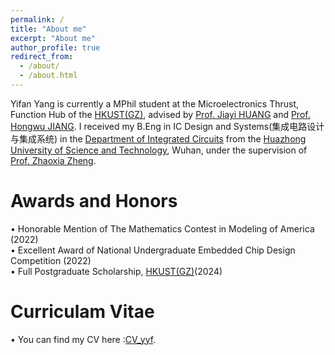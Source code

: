 ```yaml
---
permalink: /
title: "About me"
excerpt: "About me"
author_profile: true
redirect_from: 
  - /about/
  - /about.html
---
```

Yifan Yang is currently a MPhil student at the Microelectronics Thrust, Function Hub of the [HKUST(GZ)](https://www.hkust-gz.edu.cn/zh/?variant=zh-cn), advised by [Prof. Jiayi HUANG](https://jyhuang91.github.io/) and [Prof. Hongwu JIANG](https://hongwujiang.github.io/). I received my B.Eng in IC Design and Systems(集成电路设计与集成系统) in the [Department of Integrated Circuits](https://ic.hust.edu.cn/index.htm) from the [Huazhong University of Science and Technology](https://www.hust.edu.cn/), Wuhan, under the supervision of [Prof. Zhaoxia Zheng](https://ic.hust.edu.cn/info/1267/2285.htm).

Awards and Honors
======
 • Honorable Mention of The Mathematics Contest in Modeling of America (2022)<br />
 • Excellent Award of National Undergraduate Embedded Chip Design Competition (2022)<br />
 • Full Postgraduate Scholarship, [HKUST(GZ)](https://www.hkust-gz.edu.cn/zh/?variant=zh-cn)(2024)

Curriculam Vitae
======
 • You can find my CV here :[CV_yyf](../assets/cvyyf.pdf).




